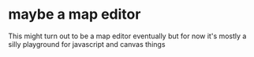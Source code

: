 # maybe a map editor

This might turn out to be a map editor eventually but for now it's mostly a
silly playground for javascript and canvas things
